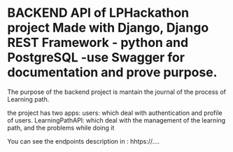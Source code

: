 # BACKEND API of LPHackathon project  Made with Django, Django REST Framework - python and PostgreSQL -use Swagger for documentation and prove purpose.

The purpose of the backend project is mantain the journal of the process of Learning path.

the project has two apps: 
    users: which deal with authentication and profile of users.
    LearningPathAPI: which deal with the management of the learning path, and the problems while doing it
    
You can see the endpoints description in : hhtps://....
